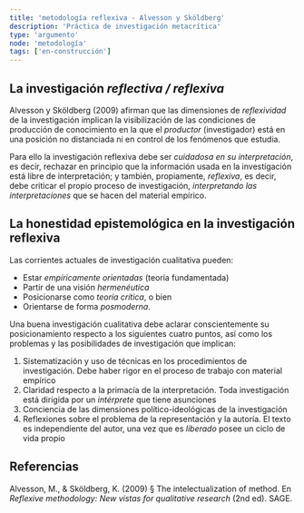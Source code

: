```yaml
---
title: 'metodología reflexiva - Alvesson y Sköldberg'
description: 'Práctica de investigación metacrítica'
type: 'argumento'
node: 'metodología'
tags: ['en-construcción']
---
```


## La investigación *reflectiva / reflexiva*

Alvesson y Sköldberg (2009) afirman que las dimensiones de *reflexividad* de la investigación implican la visibilización de las condiciones de producción de conocimiento en la que el *productor* (investigador) está en una posición no distanciada ni en control de los fenómenos que estudia.

Para ello la investigación reflexiva debe ser *cuidadosa en su interpretación*, es decir, rechazar en principio que la información usada en la investigación está libre de interpretación; y también, propiamente, *reflexiva*, es decir, debe criticar el propio proceso de investigación, *interpretando las interpretaciones* que se hacen del material empírico.

## La honestidad epistemológica en la investigación reflexiva

Las corrientes actuales de investigación cualitativa pueden:

- Estar *empíricamente orientadas* (teoría fundamentada)
- Partir de una visión *hermenéutica*
- Posicionarse como *teoría crítica*, o bien
- Orientarse de forma *posmoderna*.

Una buena investigación cualitativa debe aclarar conscientemente su posicionamiento respecto a los siguientes cuatro puntos, así como los problemas y las posibilidades de investigación que implican:

1. Sistematización y uso de técnicas en los procedimientos de investigación. Debe haber rigor en el proceso de trabajo con material empírico
2. Claridad respecto a la primacía de la interpretación. Toda investigación está dirigida por un *intérprete* que tiene asunciones 
3. Conciencia de las dimensiones político-ideológicas de la investigación
4. Reflexiones sobre el problema de la representación y la autoría. El texto es independiente del autor, una vez que es *liberado* posee un ciclo de vida propio

## Referencias

Alvesson, M., & Sköldberg, K. (2009) § The intelectualization of method. En *Reflexive methodology: New vistas for qualitative research* (2nd ed). SAGE.